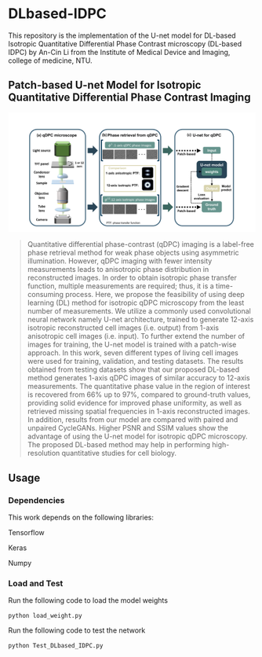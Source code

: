 # DLbased-IDPC

This repository is the implementation of the U-net model for DL-based Isotropic Quantitative Differential Phase Contrast microscopy (DL-based IDPC) by An-Cin Li from the Institute of Medical Device and Imaging, college of medicine, NTU.

## Patch-based U-net Model for Isotropic Quantitative Differential Phase Contrast Imaging

![DL-based IDPC flowchart](https://github.com/ricky85917/DLbased-IDPC/blob/main/ReadmeImg/Flowchart.PNG)
>Quantitative differential phase-contrast (qDPC) imaging is a label-free phase retrieval method for weak phase objects using asymmetric illumination. However, qDPC imaging with fewer intensity measurements leads to anisotropic phase distribution in reconstructed images. In order to obtain isotropic phase transfer function, multiple measurements are required; thus, it is a time-consuming process. Here, we propose the feasibility of using deep learning (DL) method for isotropic qDPC microscopy from the least number of measurements. We utilize a commonly used convolutional neural network namely U-net architecture, trained to generate 12-axis isotropic reconstructed cell images (i.e. output) from 1-axis anisotropic cell images (i.e. input). To further extend the number of images for training, the U-net model is trained with a patch-wise approach. In this work, seven different types of living cell images were used for training, validation, and testing datasets. The results obtained from testing datasets show that our proposed DL-based method generates 1-axis qDPC images of similar accuracy to 12-axis measurements. The quantitative phase value in the region of interest is recovered from 66% up to 97%, compared to ground-truth values, providing solid evidence for improved phase uniformity, as well as retrieved missing spatial frequencies in 1-axis reconstructed images. In addition, results from our model are compared with paired and unpaired CycleGANs. Higher PSNR and SSIM values show the advantage of using the U-net model for isotropic qDPC microscopy. The proposed DL-based method may help in performing high-resolution quantitative studies for cell biology.

## Usage
### Dependencies
This work depends on the following libraries:

Tensorflow

Keras

Numpy

### Load and Test
Run the following code to load the model weights
```
python load_weight.py
```
Run the following code to test the network
```
python Test_DLbased_IDPC.py
```
